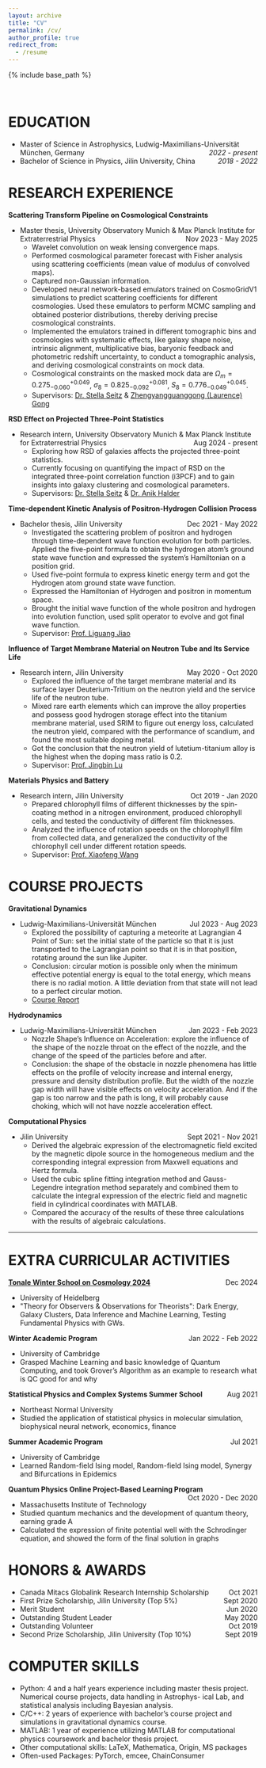 ```yaml
---
layout: archive
title: "CV"
permalink: /cv/
author_profile: true
redirect_from:
  - /resume
---
```


{% include base_path %}

<br>   <!-- this is used as empty line -->

EDUCATION 
======
* Master of Science in Astrophysics, Ludwig-Maximilians-Universität München, Germany  <span style="float: right;">_2022 - present_</span>
* Bachelor of Science in Physics, Jilin University, China <span style="float: right;"> _2018 - 2022_ </span> 

RESEARCH EXPERIENCE
======
**Scattering Transform Pipeline on Cosmological Constraints**
* Master thesis, University Observatory Munich & Max Planck Institute for Extraterrestrial Physics  <span style="float: right;"> Nov 2023 - May 2025 </span>
  * Wavelet convolution on weak lensing convergence maps.
  * Performed cosmological parameter forecast with Fisher analysis using scattering coefficients (mean value of modulus of convolved maps).
  * Captured non-Gaussian information.
  * Developed neural network-based emulators trained on CosmoGridV1 simulations to predict scattering coefficients for different cosmologies. Used these emulators to perform MCMC sampling and obtained posterior distributions, thereby deriving precise cosmological constraints.
  * Implemented the emulators trained in different tomographic bins and cosmologies with systematic effects, like galaxy shape noise, intrinsic alignment, multiplicative bias, baryonic feedback and photometric redshift uncertainty,  to conduct a tomographic analysis, and deriving cosmological constraints on mock data.
  * Cosmological constraints on the masked mock data are $\Omega_{m}=0.275_{-0.060}^{+0.049}$, $\sigma_{8}=0.825_{-0.092}^{+0.081}$, $S_8=0.776_{-0.049}^{+0.045}$.
  * Supervisors: [Dr. Stella Seitz](https://www.usm.uni-muenchen.de/~stella/stella.html) & [Zhengyangguanggong (Laurence) Gong](https://lgong6g.github.io/)
 
**RSD Effect on Projected Three-Point Statistics**
* Research intern, University Observatory Munich & Max Planck Institute for Extraterrestrial Physics  <span style="float: right;"> Aug 2024 - present </span>
  * Exploring how RSD of galaxies affects the projected three-point statistics.
  * Currently focusing on quantifying the impact of RSD on the integrated three-point correlation function (i3PCF) and to gain insights into galaxy clustering and cosmological parameters.
  * Supervisors: [Dr. Stella Seitz](https://www.usm.uni-muenchen.de/~stella/stella.html) & [Dr. Anik Halder](https://anikhalder.github.io/)


**Time-dependent Kinetic Analysis of Positron-Hydrogen Collision Process**
* Bachelor thesis, Jilin University  <span style="float: right;"> Dec 2021 - May 2022 </span>
  * Investigated the scattering problem of positron and hydrogen through time-dependent wave function evolution for both particles. Applied the five-point formula to obtain the hydrogen atom’s ground state wave function and expressed the system’s Hamiltonian on a position grid.
  * Used five-point formula to express kinetic energy term and got the Hydrogen atom ground state wave function.
  * Expressed the Hamiltonian of Hydrogen and positron in momentum space.
  * Brought the initial wave function of the whole positron and hydrogen into evolution function, used split operator to evolve and got final wave function.
  * Supervisor: [Prof. Liguang Jiao](https://teachers.jlu.edu.cn/lgjiao)

 **Influence of Target Membrane Material on Neutron Tube and Its Service Life**
* Research intern, Jilin University <span style="float: right;"> May 2020 - Oct 2020 </span>
  * Explored the influence of the target membrane material and its surface layer Deuterium-Tritium on the neutron yield and the service life of the neutron tube.
  * Mixed rare earth elements which can improve the alloy properties and possess good hydrogen storage effect into the titanium membrane material, used SRIM to figure out energy loss, calculated the neutron yield, compared with the performance of scandium, and found the most suitable doping metal.
  * Got the conclusion that the neutron yield of lutetium-titanium alloy is the highest when the doping mass ratio is $0.2$.
  * Supervisor: [Prof. Jingbin Lu](https://teachers.jlu.edu.cn/LuJingbin)

**Materials Physics and Battery**
* Research intern, Jilin University <span style="float: right;"> Oct 2019 - Jan 2020 </span>
  * Prepared chlorophyll films of different thicknesses by the spin-coating method in a nitrogen environment, produced chlorophyll cells, and tested the conductivity of different film thicknesses.
  * Analyzed the influence of rotation speeds on the chlorophyll film from collected data, and generalized the conductivity of the chlorophyll cell under different rotation speeds.
  * Supervisor: [Prof. Xiaofeng Wang](https://teachers.jlu.edu.cn/WangXiaofeng/zh_CN/index.htm)


COURSE PROJECTS
======
**Gravitational Dynamics**
* Ludwig-Maximilians-Universität München  <span style="float: right;"> Jul 2023 - Aug 2023 </span>
  * Explored the possibility of capturing a meteorite at Lagrangian 4 Point of Sun: set the initial state of the particle so that it is just transported to the Lagrangian point so that it is in that position, rotating around the sun like Jupiter.
  * Conclusion: circular motion is possible only when the minimum effective potential energy is equal to the total energy, which means there is no radial motion. A little deviation from that state will not lead to a perfect circular motion.
  * <a href="https://chen-sijin.github.io/Sijin-Chen.github.io/files/course_project/gravitational_dynamics/Gravitational_Dynamics_Sijin.pdf" target="_blank">Course Report</a>
<!--  href="https://chen-sijin.github.io/Sijin-Chen.github.io/assets/CV_Sijin_Chen.pdf" -->


**Hydrodynamics**
* Ludwig-Maximilians-Universität München <span style="float: right;"> Jan 2023 - Feb 2023 </span>
  * Nozzle Shape’s Influence on Acceleration: explore the influence of the shape of the nozzle throat on the effect of the nozzle, and the change of the speed of the particles before and after.
  * Conclusion: the shape of the obstacle in nozzle phenomena has little effects on the profile of velocity increase and internal energy, pressure and density distribution profile. But the width of the nozzle gap width will have visible effects on velocity acceleration. And if the gap is too narrow and the path is long, it will probably cause choking, which will not have nozzle acceleration effect.


**Computational Physics**
* Jilin University  <span style="float: right;"> Sept 2021 - Nov 2021 </span>
  * Derived the algebraic expression of the electromagnetic field excited by the magnetic dipole source in the homogeneous medium and the corresponding integral expression from Maxwell equations and Hertz formula.
  * Used the cubic spline fitting integration method and Gauss-Legendre integration method separately and combined them to calculate the integral expression of the electric field and magnetic field in cylindrical coordinates with MATLAB.
  * Compared the accuracy of the results of these three calculations with the results of algebraic calculations.


****

EXTRA CURRICULAR ACTIVITIES
======
**[Tonale Winter School on Cosmology 2024](https://indico.physi.uni-heidelberg.de/event/947/)**
  <span style="float: right;">  Dec 2024 </span>
* University of Heidelberg
* "Theory for Observers & Observations for Theorists": Dark Energy, Galaxy Clusters, Data Inference and Machine Learning, Testing Fundamental Physics with GWs. 

**Winter Academic Program**  <span style="float: right;"> Jan 2022 - Feb 2022 </span>
* University of Cambridge
* Grasped Machine Learning and basic knowledge of Quantum Computing, and took Grover’s Algorithm as an example to research what is QC good for and why

**Statistical Physics and Complex Systems Summer School**  <span style="float: right;"> Aug 2021 </span>
* Northeast Normal University
* Studied the application of statistical physics in molecular simulation, biophysical neural network, economics, finance

**Summer Academic Program**    <span style="float: right;"> Jul 2021 </span>
* University of Cambridge
* Learned Random-field Ising model, Random-field Ising model, Synergy and Bifurcations in Epidemics

**Quantum Physics Online Project-Based Learning Program**  <span style="float: right;"> Oct 2020 - Dec 2020 </span>
* Massachusetts Institute of Technology
* Studied quantum mechanics and the development of quantum theory, earning grade A
* Calculated the expression of finite potential well with the Schrodinger equation, and showed the form of the final solution in graphs

HONORS & AWARDS
=====
* Canada Mitacs Globalink Research Internship Scholarship  <span style="float: right;"> Oct 2021 </span>
* First Prize Scholarship, Jilin University (Top 5%) <span style="float: right;"> Sept 2020 </span>
* Merit Student  <span style="float: right;"> Jun 2020 </span>
* Outstanding Student Leader  <span style="float: right;"> May 2020 </span>
* Outstanding Volunteer  <span style="float: right;"> Oct 2019 </span>
* Second Prize Scholarship, Jilin University (Top 10%) <span style="float: right;"> Sept 2019 </span> 



COMPUTER SKILLS
=====
* Python: 4 and a half years experience including master thesis project. Numerical course projects, data handling in Astrophys-
ical Lab, and statistical analysis including Bayesian analysis.
* C/C++: 2 years of experience with bachelor’s course project and simulations in gravitational dynamics course.
* MATLAB: 1 year of experience utilizing MATLAB for computational physics coursework and bachelor thesis project.
* Other computational skills: LaTeX, Mathematica, Origin, MS packages
* Often-used Packages: PyTorch, emcee, ChainConsumer

  
<!--Skills and Awards
======
* Language: English (Fluent), Chinese (Native)
* Computer skills: Python, MATLAB, LaTeX, C, C++, Linux
* Awards: Canada Mitacs Globalink Research Internship Scholarship in 2021 -->


<!--
Publications
======
  <ul>{% for post in site.publications reversed %}
    {% include archive-single-cv.html %}
  {% endfor %}</ul>
  
Talks
======
  <ul>{% for post in site.talks reversed %}
    {% include archive-single-talk-cv.html  %}
  {% endfor %}</ul>
  
Teaching
======
  <ul>{% for post in site.teaching reversed %}
    {% include archive-single-cv.html %}
  {% endfor %}</ul>
  
Service and leadership
======
* Currently signed in to 43 different slack teams    -->

